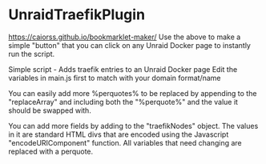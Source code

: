 # UnraidTraefikPlugin

https://caiorss.github.io/bookmarklet-maker/
Use the above to make a simple "button" that you can click on any Unraid Docker page to instantly run the script.

Simple script - Adds traefik entries to an Unraid Docker page
Edit the variables in main.js first to match with your domain format/name

You can easily add more %perquotes% to be replaced by appending to the "replaceArray" and including both the "%perquote%" and the value it should be swapped with.

You can add more fields by adding to the "traefikNodes" object. The values in it are standard HTML divs that are encoded using the Javascript "encodeURIComponent" function. All variables that need changing are replaced with a perquote.
